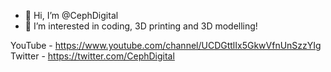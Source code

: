 - 👋 Hi, I’m @CephDigital
- 👀 I’m interested in coding, 3D printing and 3D modelling!

YouTube - https://www.youtube.com/channel/UCDGttlIx5GkwVfnUnSzzYIg
Twitter - https://twitter.com/CephDigital

<!---
CephDigital/CephDigital is a ✨ special ✨ repository because its `README.md` (this file) appears on your GitHub profile.
You can click the Preview link to take a look at your changes.
--->
